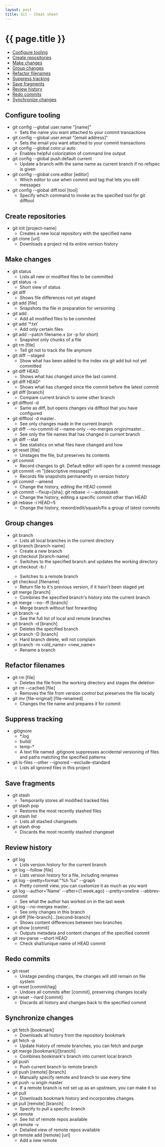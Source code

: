 ```yaml
---
layout: post
title: Git - Cheat sheet
---
```


{{ page.title }}
================
- [Configure tooling](#configure-tooling)
- [Create repositories](#create-repositories)
- [Make changes](#make-changes)
- [Group changes](#group-changes)
- [Refactor filenames](#refactor-filenames)
- [Suppress tracking](#suppress-tracking)
- [Save fragments](#save-fragments)
- [Review history](#review-history)
- [Redo commits](#redo-commits)
- [Synchronize changes](#synchronize-changes)

## Configure tooling
  * git config --global user.name "[name]"
    * Sets the name you want attached to your commit transactions
  * git config --global user.email "[email address]"
    * Sets the email you want attached to your commit transactions
  * git config --global color.ui auto
    * Enables helpful colorization of command line output
  * git config --global push.default current
    * Update a branch with the same name as current branch if no refspec is given
  * git config --global core.editor [editor]
    * Which editor to use when commit and tag that lets you edit messages
  * git config --global diff.tool [tool]
    * Specify which command to invoke as the specified tool for git difftool

 ## Create repositories
  * git init [project-name]
    * Creates a new local repository with the specified name
  * git clone [url]
    * Downloads a project nd its entire version history

 ## Make changes
  * git status
    * Lists all new or modified files to be committed
  * git status -s
    * Short view of status
  * git diff
    * Shows file differences not yet staged
  * git add [file]
    * Snapshots the file in preparation for versioning
  * git add .
    * Add all modified files to be commited
  * git add '*.txt'
    * Add only certain files
  * git add --patch filename.x (or -p for short)
    * Snapshot only chunks of a file
  * git rm [file]
    * Tell git not to track the file anymore
  * git diff --staged
    * Show what has been added to the index via git add but not yet committed
  * git diff HEAD
    * Shows what has changed since the last commit.
  * git diff HEAD^
    * Shows what has changed since the commit before the latest commit
  * git diff [branch]
    * Compare current branch to some other branch
  * git difftool -d
    * Same as diff, but opens changes via difftool that you have configured
  * git difftool -d master..
    * See only changes made in the current branch
  * git diff --no-commit-id --name-only --no-merges origin/master...
    * See only the file names that has changed in current branch
  * git diff --stat
    * See statistics on what files have changed and how
  * git reset [file]
    * Unstages the file, but preserves its contents
  * git commit
    * Record changes to git. Default editor will open for a commit message
  * git commit -m "[descriptive message]"
    * Records file snapshots permanently in version history
  * git commit --amend
    * Change the history, editing the HEAD commit
  * git commit --fixup=[sha]; git rebase -i --autosquash
    * Change the history, editing a specific commit other than HEAD
  * git rebase -i HEAD~5
    * Change the history, reword/edit/squash/fix a group of latest commits


## Group changes
  * git branch
    * Lists all local branches in the current directory
  * git branch [branch-name]
    * Create a new branch
  * git checkout [branch-name]
    * Switches to the specified branch and updates the working directory
  * git checkout -b <name> <remote>/<branch>
    * Switches to a remote branch
  * git checkout [filename]
    * Return file to it's previous version, if it hasn’t been staged yet
  * git merge [branch]
    * Combines the specified branch's history into the current branch
  * git merge --no--ff [branch]
    * Merge branch without fast forwarding
  * git branch -a
    * See the full list of local and remote branches
  * git branch -d [branch]
    * Deletes the specified branch
  * git branch -D [branch]
    * Hard branch delete, will not complain
  * git branch -m <old_name> <new_name>
    * Rename a branch

 ## Refactor filenames
  * git rm [file]
    * Deletes the file from the working directory and stages the deletion
  * git rm --cached [file]
    * Removes the file from version control but preserves the file locally
  * git mv [file-original] [file-renamed]
    * Changes the file name and prepares it for commit

## Suppress tracking
  * .gitignore
    * *.log
    * build/
    * temp-*
    * A text file named .gitignore suppresses accidental versioning of files and paths matching the specified patterns
  * git ls-files --other --ignored --exclude-standard
    * Lists all ignored files in this project

## Save fragments
  * git stash
    * Temporarily stores all modified tracked files
  * git stash pop
    * Restores the most recently stashed files
  * git stash list
    * Lists all stashed changesets
  * git stash drop
    * Discards the most recently stashed changeset

## Review history
  * git log
    * Lists version history for the current branch
  * git log --follow [file]
    * Lists version history for a file, including renames
  * git log --pretty=format:"%h %s" --graph
    * Pretty commit view, you can customize it as much as you want
  * git log --author='Name' --after={1.week.ago} --pretty=oneline --abbrev-commit
    * See what the author has worked on in the last week
  * git log --no-merges master..
    * See only changes in this branch
  * git diff [file-branch]...[second-branch]
    * Shows content differences between two branches
  * git show [commit]
    * Outputs metadata and content changes of the specified commit
  * git rev-parse --short HEAD
    * Check sha1/unique name of HEAD commit

## Redo commits
  * git reset
    * Unstage pending changes, the changes will still remain on file system
  * git reset [commit/tag]
    * Undoes all commits after [commit], preserving changes locally
  * git reset --hard [commit]
    * Discards all history and changes back to the specified commit

## Synchronize changes
  * git fetch [bookmark]
    * Downloads all history from the repository bookmark
  * git fetch -p
    * Update history of remote branches, you can fetch and purge
  * git merge [bookmark]/[branch]
    * Combines bookmark's branch into current local branch
  * git push
    * Push current branch to remote branch
  * git push [remote] [branch]
    * Manually specify remote and branch to use every time
  * git push -u origin master
    * If a remote branch is not set up as an upstream, you can make it so
  * git pull
    * Downloads bookmark history and incorporates changes
  * git pull [remote] [branch]
    * Specify to pull a specific branch
  * git remote
    * See list of remote repos available
  * git remote -v
    * Detailed view of remote repos available
  * git remote add [remote] [url]
    * Add a new remote

